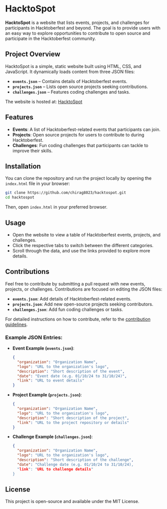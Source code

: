 # HacktoSpot

**HacktoSpot** is a website that lists events, projects, and challenges for participants in Hacktoberfest and beyond. The goal is to provide users with an easy way to explore opportunities to contribute to open source and participate in the Hacktoberfest community.

## Project Overview

HacktoSpot is a simple, static website built using HTML, CSS, and JavaScript. It dynamically loads content from three JSON files:

- **`events.json`** – Contains details of Hacktoberfest events.
- **`projects.json`** – Lists open source projects seeking contributions.
- **`challenges.json`** – Features coding challenges and tasks.

The website is hosted at: [HacktoSpot](https://chirag8023.github.io/hacktospot/)

## Features

- **Events**: A list of Hacktoberfest-related events that participants can join.
- **Projects**: Open source projects for users to contribute to during Hacktoberfest.
- **Challenges**: Fun coding challenges that participants can tackle to improve their skills.

## Installation

You can clone the repository and run the project locally by opening the `index.html` file in your browser:

```bash
git clone https://github.com/chirag8023/hacktospot.git
cd hacktospot
```

Then, open `index.html` in your preferred browser.

## Usage

- Open the website to view a table of Hacktoberfest events, projects, and challenges.
- Click the respective tabs to switch between the different categories.
- Scroll through the data, and use the links provided to explore more details.

## Contributions

Feel free to contribute by submitting a pull request with new events, projects, or challenges. Contributions are focused on editing the JSON files:

- **`events.json`**: Add details of Hacktoberfest-related events.
- **`projects.json`**: Add new open-source projects seeking contributors.
- **`challenges.json`**: Add fun coding challenges or tasks.

For detailed instructions on how to contribute, refer to the [contribution guidelines](.github/CONTRIBUTING.md).

### Example JSON Entries:

- **Event Example (`events.json`)**:
  ```json
  {
    "organization": "Organization Name",
    "logo": "URL to the organization's logo",
    "description": "Short description of the event",
    "date": "Event date (e.g. 01/10/24 to 31/10/24)",
    "link": "URL to event details"
  }
  ```

- **Project Example (`projects.json`)**:
  ```json
  {
    "organization": "Organization Name",
    "logo": "URL to the organization's logo",
    "description": "Short description of the project",
    "link": "URL to the project repository or details"
  }
  ```

- **Challenge Example (`challenges.json`)**:
  ```json
  {
    "organization": "Organization Name",
    "logo": "URL to the organization's logo",
    "description": "Short description of the challenge",
    "date": "Challenge date (e.g. 01/10/24 to 31/10/24),
    "link": "URL to challenge details"
  }
  ```

## License

This project is open-source and available under the MIT License.
